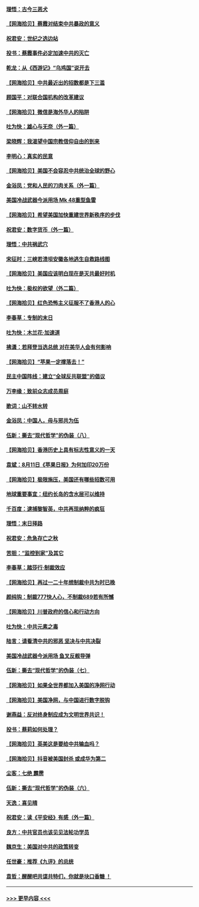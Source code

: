 #### [理悟：古今三恶犬](../pages/nsc993/n12345190.md?t=08210302) 
#### [【网海拾贝】蔡霞对结束中共暴政的意义](../pages/nsc993/n12344263.md?t=08210302) 
#### [祝君安：世纪之选边站](../pages/nsc993/n12342382.md?t=08210302) 
#### [投书：蔡霞事件必定加速中共的灭亡](../pages/nsc993/n12341881.md?t=08210302) 
#### [乾龙：从《西游记》“乌鸡国”说开去](../pages/nsc993/n12341690.md?t=08210302) 
#### [【网海拾贝】中共最近出的招数都是下三滥](../pages/nsc993/n12341593.md?t=08210302) 
#### [顾国平：对联合国机构的改革建议](../pages/nsc993/n12339928.md?t=08210302) 
#### [【网海拾贝】微信是海外华人的陷阱](../pages/nsc993/n12338868.md?t=08210302) 
#### [吐为快：雄心与无奈（外一篇）](../pages/nsc993/n12338132.md?t=08210302) 
#### [梁晓辉：我渴望中国宗教信仰自由的到来](../pages/nsc993/n12336657.md?t=08210302) 
#### [李明心：真实的民意](../pages/nsc993/n12336089.md?t=08210302) 
#### [【网海拾贝】美国不会容忍中共统治全球的野心](../pages/nsc993/n12336063.md?t=08210302) 
#### [金浴凤：党和人民的刀肉关系（外一篇）](../pages/nsc993/n12335834.md?t=08210302) 
#### [美国冷战武器今派用场 Mk 48重型鱼雷](../pages/nsc993/n12335354.md?t=08210302) 
#### [【网海拾贝】希望美国加快重建世界新秩序的步伐](../pages/nsc993/n12334224.md?t=08210302) 
#### [祝君安：数字货币（外一篇）](../pages/nsc993/n12334186.md?t=08210302) 
#### [理悟：中共祸武穴](../pages/nsc993/n12333962.md?t=08210302) 
#### [宋征时：三峡若溃坝安徽各地逃生自救路线图](../pages/nsc993/n12332450.md?t=08210302) 
#### [【网海拾贝】美国应该明白现在是灭共最好时机](../pages/nsc993/n12332313.md?t=08210302) 
#### [吐为快：极权的欲望（外二篇）](../pages/nsc993/n12332089.md?t=08210302) 
#### [【网海拾贝】红色恐怖主义征服不了香港人的心](../pages/nsc993/n12329296.md?t=08210302) 
#### [李春草：专制的末日](../pages/nsc993/n12329079.md?t=08210302) 
#### [吐为快：木兰花‧加速道](../pages/nsc993/n12327366.md?t=08210302) 
#### [拂潇：若拜登当选总统 对在美华人会有何影响](../pages/nsc993/n12295996.md?t=08210302) 
#### [【网海拾贝】“苹果一定撑落去！”](../pages/nsc993/n12326784.md?t=08210302) 
#### [民主中国阵线：建立“全球反共联盟”的倡议](../pages/nsc993/n12324177.md?t=08210302) 
#### [万李缘：致前众志成员周庭](../pages/nsc993/n12324635.md?t=08210302) 
#### [歌词：山不转水转](../pages/nsc993/n12324599.md?t=08210302) 
#### [金浴凤：中国人，毋与邪共为伍](../pages/nsc993/n12324257.md?t=08210302) 
#### [伍新：撕去“现代哲学”的伪装（八）](../pages/nsc993/n12324188.md?t=08210302) 
#### [【网海拾贝】香港历史上具有标志性意义的一天](../pages/nsc993/n12324021.md?t=08210302) 
#### [袁斌：8月11日《苹果日报》为何加印20万份](../pages/nsc993/n12323955.md?t=08210302) 
#### [【网海拾贝】极限施压，美国还有哪些招数可用](../pages/nsc993/n12322512.md?t=08210302) 
#### [地球重要事宜：纽约长岛的含水层可以维持](../pages/nsc993/n12321844.md?t=08210302) 
#### [千百度：逮捕黎智英，中共再现纳粹的疯狂](../pages/nsc993/n12321777.md?t=08210302) 
#### [理悟：末日择路](../pages/nsc993/n12320812.md?t=08210302) 
#### [祝君安：危急存亡之秋](../pages/nsc993/n12320795.md?t=08210302) 
#### [苦胆：“监控到家”及其它](../pages/nsc993/n12320751.md?t=08210302) 
#### [李春草：踏莎行·制裁效应](../pages/nsc993/n12318290.md?t=08210302) 
#### [【网海拾贝】再过一二十年想制裁中共为时已晚](../pages/nsc993/n12318195.md?t=08210302) 
#### [颜纯钩：制裁777快人心，不制裁689若有所憾](../pages/nsc993/n12316912.md?t=08210302) 
#### [【网海拾贝】川普政府的信心和行动方向](../pages/nsc993/n12316673.md?t=08210302) 
#### [吐为快：中共元素之毒](../pages/nsc993/n12316547.md?t=08210302) 
#### [陆言：请看清中共的邪恶 坚决与中共决裂](../pages/nsc993/n12315784.md?t=08210302) 
#### [美国冷战武器今派用场 鱼叉反舰导弹](../pages/nsc993/n12316258.md?t=08210302) 
#### [伍新：撕去“现代哲学”的伪装（七）](../pages/nsc993/n12315846.md?t=08210302) 
#### [【网海拾贝】如果全世界都加入美国的净网行动](../pages/nsc993/n12315588.md?t=08210302) 
#### [【网海拾贝】美国净网，与中国进行数字脱钩](../pages/nsc993/n12312813.md?t=08210302) 
#### [谢燕益：反对终身制应成为文明世界共识！](../pages/nsc993/n12310465.md?t=08210302) 
#### [投书：蔡莉如何处理？](../pages/nsc993/n12310224.md?t=08210302) 
#### [【网海拾贝】英美这是要给中共输血吗？](../pages/nsc993/n12307646.md?t=08210302) 
#### [【网海拾贝】抖音被美国封杀 或成华为第二](../pages/nsc993/n12305277.md?t=08210302) 
#### [尘客：七绝 霹雳](../pages/nsc993/n12304053.md?t=08210302) 
#### [伍新：撕去“现代哲学”的伪装（六）](../pages/nsc993/n12303243.md?t=08210302) 
#### [天逸：喜见晴](../pages/nsc993/n12303226.md?t=08210302) 
#### [祝君安：读《平安经》有感（外一篇）](../pages/nsc993/n12303170.md?t=08210302) 
#### [良方：中共官员也该见见法轮功学员](../pages/nsc993/n12302985.md?t=08210302) 
#### [魏京生：美国对中共的政策转变](../pages/nsc993/n12302929.md?t=08210302) 
#### [任世豪：推荐《九评》的总统](../pages/nsc993/n12302838.md?t=08210302) 
#### [袁哲：醒醒吧共谍共特们，你就是块口香糖 ！](../pages/nsc993/n12302678.md?t=08210302) 

----
#### [ >>> 更早内容 <<< ](../indexes/nsc993-earlier.md)
